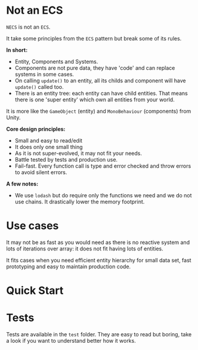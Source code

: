 # Not an ECS

`NECS` is not an `ECS`.

It take some principles from the `ECS` pattern but break some of its rules.

**In short:**

- Entity, Components and Systems.
- Components are not pure data, they have 'code' and can replace systems in some cases.
- On calling `update()` to an entity, all its childs and component will have `update()` called too.
- There is an entity tree: each entity can have child entities. That means there is one 'super entity' which own all
entities from your world.

It is more like the `GameObject` (entity) and `MonoBehaviour` (components) from Unity.

**Core design principles:**

- Small and easy to read/edit
- It does only one small thing
- As it is not super-evolved, it may not fit your needs.
- Battle tested by tests and production use.
- Fail-fast. Every function call is type and error checked and throw errors to avoid silent errors.

**A few notes:**

- We use `lodash` but do require only the functions we need and we do not use chains. It drastically lower the memory footprint.

# Use cases

It may not be as fast as you would need as there is no reactive system and lots of iterations over array: it does not
fit having lots of entities.

It fits cases when you need efficient entity hierarchy for small data set, fast prototyping and easy to maintain production code.

# Quick Start

# Tests

Tests are available in the `test` folder. They are easy to read but boring, take a look if you want
to understand better how it works.